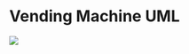 # Vending Machine UML
![](https://github.com/PacktPublishing/The-Complete-Coding-Interview-Guide-in-Java/blob/master/Chapter06/VendingMachine/VendingMachineUML.png)
